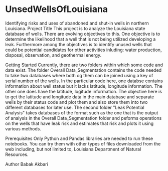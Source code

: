 # UnsedWellsOfLouisiana
 Identifying risks and uses of abandoned and shut-in wells in northern Louisiana.
Project Title
This project is to analyze the Louisiana state database of wells. There are evolving objectives to this. One objective is to determine the likelihood that a well that is not being utilized developing a leak. Furthermore among the objectives is to identify unused wells that could be potential candidates for other activities inluding: water production, disposal, observation, and geothermal energy.

Getting Started
Currently, there are two folders within which some code and data exist. The folder Overall Data_Segmentation contains the code needed to take two databases where both og them can be joined using a key of serial number of the wells. In the particular code here, one databse contains information about well status but it lacks latitude, longitude information. The other one does have the latitude, logitude information. The objective here is to get the latitude and longitude data in the main database and separate wells by their status code and plot them and also store them into two different databases for later use. The second folder "Leak Potential Analysis" takes databases of the format such as the one that is the output of analysis in the Overall Data_Segmentation folder and peforms operations on the wells that have leak risk and estimates that risk and plots it using various methods.

Prerequisites
Only Python and Pandas libraries are needed to run these notebooks. You can try them with other types of files downloaded from the web including, but not limited to, Louisiana Department of Natural Resources.




Author
Babak Akbari


